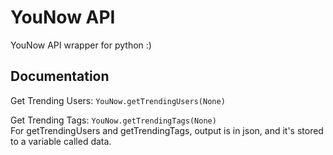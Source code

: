 # YouNow API  
  
YouNow API wrapper for python :)  
  
## Documentation  
  
Get Trending Users:
`YouNow.getTrendingUsers(None)`  
  
Get Trending Tags:
`YouNow.getTrendingTags(None)`  
For getTrendingUsers and getTrendingTags, output is in json, and it's stored to a variable called data.
